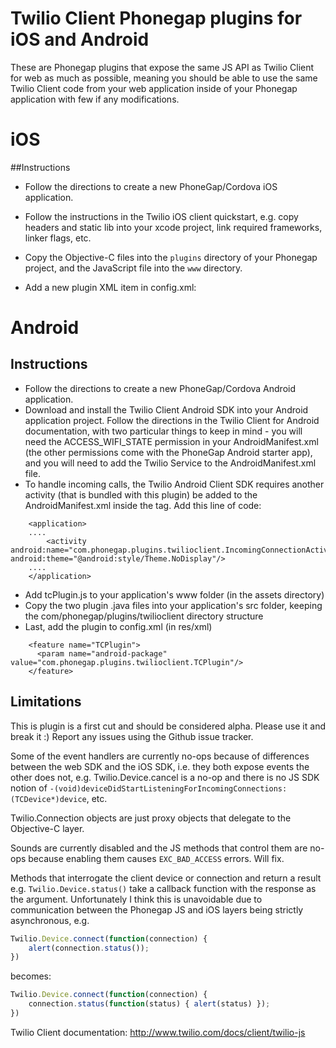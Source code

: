 # Twilio Client Phonegap plugins for iOS and Android

These are Phonegap plugins that expose the same JS API as Twilio Client for web as much as possible, meaning you should be able to use the same Twilio Client code from your web application inside of your Phonegap application with few if any modifications. 

# iOS

##Instructions

- Follow the directions to create a new PhoneGap/Cordova iOS application.

- Follow the instructions in the Twilio iOS client quickstart, e.g. copy headers and static lib into your xcode project, link required frameworks, linker flags, etc.

- Copy the Objective-C files into the `plugins` directory of your Phonegap project, and the JavaScript file into the `www` directory.

- Add a new plugin XML item in config.xml:
    <feature name="TCPlugin">
        <param name="ios-package" value="TCPlugin" />
    </feature>

# Android

## Instructions

- Follow the directions to create a new PhoneGap/Cordova Android application.
- Download and install the Twilio Client Android SDK into your Android application project. Follow the directions in the Twilio Client for Android documentation, with two particular things to keep in mind - you will need the ACCESS_WIFI_STATE permission in your AndroidManifest.xml (the other permissions come with the PhoneGap Android starter app), and you will need to add the Twilio Service to the AndroidManifest.xml file. 
- To handle incoming calls, the Twilio Android Client SDK requires another activity (that is bundled with this plugin) be added to the AndroidManifest.xml inside the <application> tag. Add this line of code:

```
    <application>
    ....
        <activity android:name="com.phonegap.plugins.twilioclient.IncomingConnectionActivity"  android:theme="@android:style/Theme.NoDisplay"/>
    ....
    </application>
```
- Add tcPlugin.js to your application's www folder (in the assets directory)
- Copy the two plugin .java files into your application's src folder, keeping the com/phonegap/plugins/twilioclient directory structure
- Last, add the plugin to config.xml (in res/xml)

```
    <feature name="TCPlugin">
      <param name="android-package" value="com.phonegap.plugins.twilioclient.TCPlugin"/>
    </feature>
```

## Limitations

This is plugin is a first cut and should be considered alpha. Please use it and break it :) Report any issues using the Github issue tracker.

Some of the event handlers are currently no-ops because of differences between the web SDK and the iOS SDK, i.e. they both expose events the other does not, e.g. Twilio.Device.cancel is a no-op and there is no JS SDK notion of `-(void)deviceDidStartListeningForIncomingConnections:(TCDevice*)device`, etc. 

Twilio.Connection objects are just proxy objects that delegate to the Objective-C layer.

Sounds are currently disabled and the JS methods that control them are no-ops because enabling them causes `EXC_BAD_ACCESS` errors. Will fix.

Methods that interrogate the client device or connection and return a result e.g. `Twilio.Device.status()` take a callback function with the response as the argument. Unfortunately I think this is unavoidable due to communication between the Phonegap JS and iOS layers being strictly asynchronous, e.g.

```javascript
Twilio.Device.connect(function(connection) {
    alert(connection.status());
})
```

becomes:

```javascript
Twilio.Device.connect(function(connection) {
    connection.status(function(status) { alert(status) });
})
```

Twilio Client documentation: http://www.twilio.com/docs/client/twilio-js

